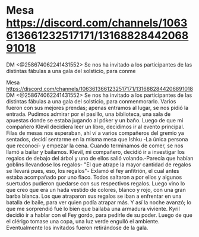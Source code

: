 # Mesa https://discord.com/channels/1063613661232517171/1316882844206891018
DM <@258674062241431552> 
Se nos ha invitado a los participantes de las distintas fábulas a una gala del solsticio, para conme

Mesa https://discord.com/channels/1063613661232517171/1316882844206891018
DM <@258674062241431552> 
Se nos ha invitado a los participantes de las distintas fábulas a una gala del solsticio, para conmenmorarlo.
Varios fueron con sus mejores prendas; apenas entramos al lugar, se nos pidió la entrada.
Pudimos admirar por el pasillo, una biblioteca, una sala de apuestas donde se estaba jugando al póker y un baño.
Luego de que mi compañero Klevil decidiera leer un libro, decidimos ir al evento principal.
Filas de mesas nos esperaban, ahí ví a varios compañeros del gremio ya sentados, decidí sentarme en la misma mesa que Ishku -La única persona que reconocí- y empezar la cena.
Cuando terminamos de comer, se nos llamó a bailar y bailamos. Klevil, mi compañero, decidió ir a investigar los regalos de debajo del árbol y uno de ellos salió volando.-Parecía que habían goblins llevandose los regalos-
"El que atrape la mayor cantidad de regalos se llevará pues, eso, los regalos"- Exlamó el fey anfitrión, el cual antes estaba acompañado por uno flaco.
Todos saltaron a por ellos y algunos suertudos pudieron quedarse con sus respectivos regalos.
Luego vino lo que creo que era un hada vestido de colores, blanco y rojo, con una gran barba blanca.
Los que atraparon sus regalos se iban a enfrentar en una batalla de baile, para ver quien podía atrapar más.
Y así la noche avanzó; lo que me sorprendió fué lo bien que bailaba una armadura viviente.
Kyril decidió ir a hablar con el Fey gordo, para pedirle de su poder. Luego de que el clérigo tomase una copa, una luz verde engulló el ambiente.
Eventualmente los invitados fueron retirándose de la gala.

